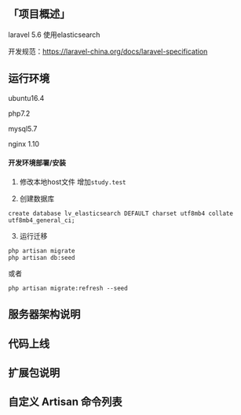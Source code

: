 ## 「项目概述」
laravel 5.6 使用elasticsearch

开发规范：https://laravel-china.org/docs/laravel-specification

## 运行环境
ubuntu16.4 

php7.2

mysql5.7

nginx 1.10

#### 开发环境部署/安装
1. 修改本地host文件 增加`study.test`

1. 创建数据库 

```
create database lv_elasticsearch DEFAULT charset utf8mb4 collate utf8mb4_general_ci;
```
3. 运行迁移
```
php artisan migrate
php artisan db:seed
```
或者
```$xslt
php artisan migrate:refresh --seed
```

## 服务器架构说明

## 代码上线

## 扩展包说明

## 自定义 Artisan 命令列表



